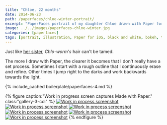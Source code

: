 ```yaml
---
title: "Chloe, 22 months"
date: 2014-06-23
path: /paperfaces/chloe-winter-portrait/
excerpt: "PaperFaces portrait of my daughter Chloe drawn with Paper for iOS on an iPad."
image: ../../images/paperfaces-chloe-winter.jpg
categories: [paperfaces]
tags: [portrait, illustration, Paper for iOS, black and white, bokeh, twins]
---
```


Just like [her sister](/paperfaces/everly-autumn-portrait/), *Chlo-worm's* hair can't be tamed.

The more I draw with Paper, the clearer it becomes that I don't really have a set process. Sometimes I start with a rough outline that I continuously erase and refine. Other times I jump right to the darks and work backwards towards the light.

{% include_cached boilerplate/paperfaces-4.md %}

{% figure caption:"Work in progress screen captures Made with Paper." class:"gallery-3-col" %}
[![Work in process screenshot](../../images/paperfaces-chloe-winter-process-1-600.jpg)](../../images/paperfaces-chloe-winter-process-1-lg.jpg) [![Work in process screenshot](../../images/paperfaces-chloe-winter-process-2-600.jpg)](../../images/paperfaces-chloe-winter-process-2-lg.jpg) [![Work in process screenshot](../../images/paperfaces-chloe-winter-process-3-600.jpg)](../../images/paperfaces-chloe-winter-process-3-lg.jpg) [![Work in process screenshot](../../images/paperfaces-chloe-winter-process-4-600.jpg)](../../images/paperfaces-chloe-winter-process-4-lg.jpg) [![Work in process screenshot](../../images/paperfaces-chloe-winter-process-5-600.jpg)](../../images/paperfaces-chloe-winter-process-5-lg.jpg) [![Work in process screenshot](../../images/paperfaces-chloe-winter-process-6-600.jpg)](../../images/paperfaces-chloe-winter-process-6-lg.jpg)
{% endfigure %}
